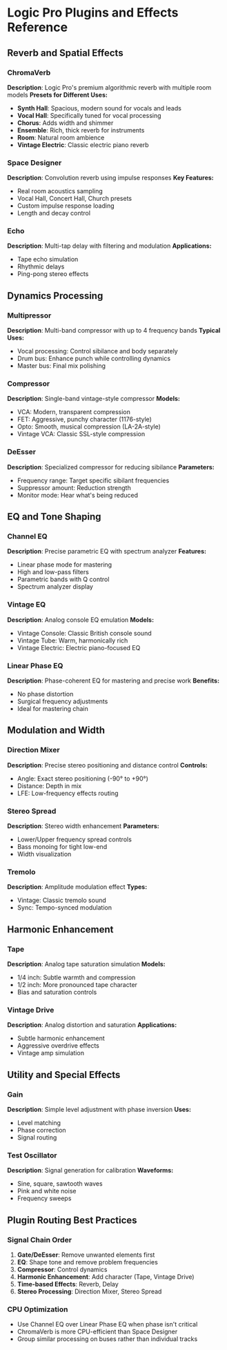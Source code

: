 # Logic Pro Plugins and Effects Reference

## Reverb and Spatial Effects

### ChromaVerb
**Description**: Logic Pro's premium algorithmic reverb with multiple room models
**Presets for Different Uses:**
- **Synth Hall**: Spacious, modern sound for vocals and leads
- **Vocal Hall**: Specifically tuned for vocal processing
- **Chorus**: Adds width and shimmer
- **Ensemble**: Rich, thick reverb for instruments
- **Room**: Natural room ambience
- **Vintage Electric**: Classic electric piano reverb

### Space Designer
**Description**: Convolution reverb using impulse responses
**Key Features:**
- Real room acoustics sampling
- Vocal Hall, Concert Hall, Church presets
- Custom impulse response loading
- Length and decay control

### Echo
**Description**: Multi-tap delay with filtering and modulation
**Applications:**
- Tape echo simulation
- Rhythmic delays
- Ping-pong stereo effects

## Dynamics Processing

### Multipressor
**Description**: Multi-band compressor with up to 4 frequency bands
**Typical Uses:**
- Vocal processing: Control sibilance and body separately
- Drum bus: Enhance punch while controlling dynamics
- Master bus: Final mix polishing

### Compressor
**Description**: Single-band vintage-style compressor
**Models:**
- VCA: Modern, transparent compression
- FET: Aggressive, punchy character (1176-style)
- Opto: Smooth, musical compression (LA-2A-style)
- Vintage VCA: Classic SSL-style compression

### DeEsser
**Description**: Specialized compressor for reducing sibilance
**Parameters:**
- Frequency range: Target specific sibilant frequencies
- Suppressor amount: Reduction strength
- Monitor mode: Hear what's being reduced

## EQ and Tone Shaping

### Channel EQ
**Description**: Precise parametric EQ with spectrum analyzer
**Features:**
- Linear phase mode for mastering
- High and low-pass filters
- Parametric bands with Q control
- Spectrum analyzer display

### Vintage EQ
**Description**: Analog console EQ emulation
**Models:**
- Vintage Console: Classic British console sound
- Vintage Tube: Warm, harmonically rich
- Vintage Electric: Electric piano-focused EQ

### Linear Phase EQ
**Description**: Phase-coherent EQ for mastering and precise work
**Benefits:**
- No phase distortion
- Surgical frequency adjustments
- Ideal for mastering chain

## Modulation and Width

### Direction Mixer
**Description**: Precise stereo positioning and distance control
**Controls:**
- Angle: Exact stereo positioning (-90° to +90°)
- Distance: Depth in mix
- LFE: Low-frequency effects routing

### Stereo Spread
**Description**: Stereo width enhancement
**Parameters:**
- Lower/Upper frequency spread controls
- Bass monoing for tight low-end
- Width visualization

### Tremolo
**Description**: Amplitude modulation effect
**Types:**
- Vintage: Classic tremolo sound
- Sync: Tempo-synced modulation

## Harmonic Enhancement

### Tape
**Description**: Analog tape saturation simulation
**Models:**
- 1/4 inch: Subtle warmth and compression
- 1/2 inch: More pronounced tape character
- Bias and saturation controls

### Vintage Drive
**Description**: Analog distortion and saturation
**Applications:**
- Subtle harmonic enhancement
- Aggressive overdrive effects
- Vintage amp simulation

## Utility and Special Effects

### Gain
**Description**: Simple level adjustment with phase inversion
**Uses:**
- Level matching
- Phase correction
- Signal routing

### Test Oscillator
**Description**: Signal generation for calibration
**Waveforms:**
- Sine, square, sawtooth waves
- Pink and white noise
- Frequency sweeps

## Plugin Routing Best Practices

### Signal Chain Order
1. **Gate/DeEsser**: Remove unwanted elements first
2. **EQ**: Shape tone and remove problem frequencies
3. **Compressor**: Control dynamics
4. **Harmonic Enhancement**: Add character (Tape, Vintage Drive)
5. **Time-based Effects**: Reverb, Delay
6. **Stereo Processing**: Direction Mixer, Stereo Spread

### CPU Optimization
- Use Channel EQ over Linear Phase EQ when phase isn't critical
- ChromaVerb is more CPU-efficient than Space Designer
- Group similar processing on buses rather than individual tracks